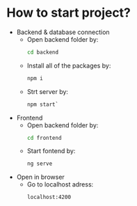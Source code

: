 # How to start project?
* Backend & database connection
  - Open backend folder by: 
      ```cmd
      cd backend
      ```
  - Install all of the packages by:
      ```cmd
      npm i
      ```
  - Strt server by:
    ```cmd
    npm start`
    ```
* Frontend 
  - Open backend folder by:
     ```cmd
     cd frontend
     ```
  - Start fontend by:
    ```cmd
    ng serve
    ```
* Open in browser
  - Go to localhost adress:
    ```link
    localhost:4200
    ```
